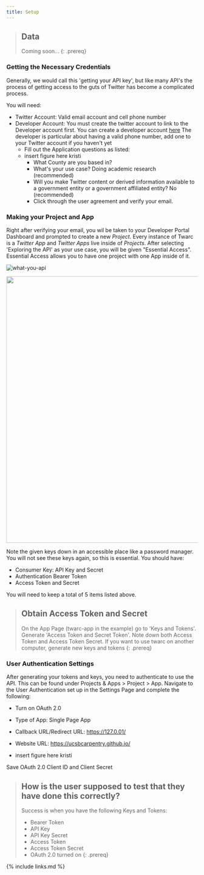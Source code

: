 ```yaml
---
title: Setup
---
```

> ## Data
> Coming soon...
{: .prereq}

### Getting the Necessary Credentials

Generally, we would call this 'getting your API key', but like many API's the process of getting access to the guts of Twitter has 
become a complicated process. 

You will need: 
* Twitter Account: Valid email account and cell phone number
* Developer Account: You must create the twitter account to link to the Developer account first. 
  You can create a developer account [here](developer.twitter.com/en)
  The developer is particular about having a valid phone number, add one to your Twitter account if you haven't yet
  - Fill out the Application questions as listed: 
  - insert figure here kristi
	- What County are you based in? 
	- What's your use case? Doing academic research (recommended)
	- Will you make Twitter content or derived information available to a government entity or a government affiliated entity? No (recommended)
	- Click through the user agreement and verify your email. 

### Making your Project and App

Right after verifying your email, you wil be taken to your Developer Portal Dashboard and prompted to create a new *Project*.
Every instance of Twarc is a *Twitter App* and *Twitter Apps* live inside of *Projects*. After selecting 'Exploring the API' as your use case, 
you will be given "Essential Access". Essential Access allows you to have one project with one App inside of it. 

![what-you-api](../fig/what-you-api.PNG)

<img src="../fig/project-description.PNG" width="700"> 

Note the given keys down in an accessible place like a password manager. You will not see these keys again, so this is essential. You should have:
* Consumer Key: API Key and Secret 
* Authentication Bearer Token
* Access Token and Secret 

You will need to keep a total of 5 items listed above. 

> ## Obtain Access Token and Secret 
> On the App Page (twarc-app in the example) go to 'Keys and Tokens'. Generate 'Access Token and Secret Token'. Note down both Access Token
> and Access Token Secret. If you want to use twarc on another computer, generate new keys and tokens
{: .prereq}


### User Authentication Settings 

After generating your tokens and keys, you need to authenticate to use the API. This can be found under Projects & Apps > Project > App.
Navigate to the User Authentication set up in the Settings Page and complete the following: 
- Turn on OAuth 2.0
- Type of App: Single Page App
- Callback URL/Redirect URL: https://127.0.01/
- Website URL: https://ucsbcarpentry.github.io/

- insert figure here kristi

Save OAuth 2.0 Client ID and Client Secret 

> ## How is the user supposed to test that they have done this correctly?
> Success is when you have the following Keys and Tokens: 
> - Bearer Token
> - API Key
> - API Key Secret 
> - Access Token
> - Access Token Secret 
> - OAuth 2.0 turned on
{: .prereq}

{% include links.md %}
